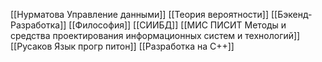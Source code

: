 [[Нурматова Управление данными]]
[[Теория вероятности]]
[[Бэкенд-Разработка]]
[[Философия]]
[[СИИБД]]
[[МИС ПИСИТ Методы и средства проектирования информационных систем и технологий]]
[[Русаков Язык прогр питон]]
[[Разработка на C++]]